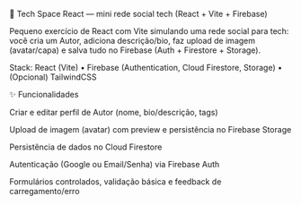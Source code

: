 🚀 Tech Space React — mini rede social tech (React + Vite + Firebase)

Pequeno exercício de React com Vite simulando uma rede social para tech: você cria um Autor, adiciona descrição/bio, faz upload de imagem (avatar/capa) e salva tudo no Firebase (Auth + Firestore + Storage).

Stack: React (Vite) • Firebase (Authentication, Cloud Firestore, Storage) • (Opcional) TailwindCSS

✨ Funcionalidades

Criar e editar perfil de Autor (nome, bio/descrição, tags)

Upload de imagem (avatar) com preview e persistência no Firebase Storage

Persistência de dados no Cloud Firestore

Autenticação (Google ou Email/Senha) via Firebase Auth

Formulários controlados, validação básica e feedback de carregamento/erro
